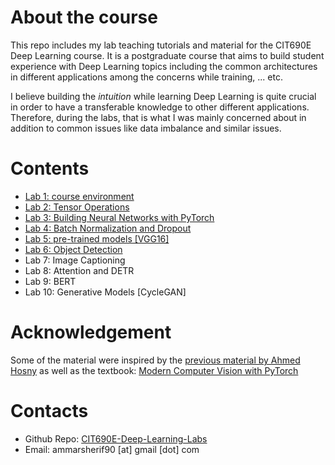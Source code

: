 # About the course
This repo includes my lab teaching tutorials and material for the CIT690E Deep Learning course. It is a postgraduate course that aims to build student experience with Deep Learning topics including the common architectures in different applications among the concerns while training, ... etc.

I believe building the *intuition* while learning Deep Learning is quite crucial in order to have a transferable knowledge to other different applications. Therefore, during the labs, that is what I was mainly concerned about in addition to common issues like data imbalance and similar issues. 

# Contents
- [Lab 1: course environment](https://github.com/ammarSherif/CIT690E-Deep-Learning-Labs/blob/main/Lab%201:%20course%20environment.pdf)
- [Lab 2: Tensor Operations](https://github.com/ammarSherif/CIT690E-Deep-Learning-Labs/blob/main/Lab%202:%20Tensor%20Operations.ipynb)
- [Lab 3: Building Neural Networks with PyTorch](https://github.com/ammarSherif/CIT690E-Deep-Learning-Labs/blob/main/Lab%203:%20Building%20Neural%20Networks%20with%20Pytorch.ipynb)
- [Lab 4: Batch Normalization and Dropout](https://github.com/ammarSherif/CIT690E-Deep-Learning-Labs/blob/main/Lab%204:%20Batch%20Normalization%20and%20Dropout.ipynb)
- [Lab 5: pre-trained models [VGG16]](https://github.com/ammarSherif/CIT690E-Deep-Learning-Labs/blob/main/Lab%205:%20pre-trained%20models%20%5BVGG16%5D.ipynb)
- [Lab 6: Object Detection](https://github.com/ammarSherif/CIT690E-Deep-Learning-Labs/blob/main/Lab%206:%20Object%20Detection.ipynb)
- Lab 7: Image Captioning
- Lab 8: Attention and DETR
- Lab 9: BERT
- Lab 10: Generative Models [CycleGAN]

# Acknowledgement
Some of the material were inspired by the [previous material by Ahmed Hosny](https://github.com/ahosnyyy/CIT690E-DL-Course) as well as the textbook: [Modern Computer Vision with PyTorch](https://github.com/PacktPublishing/Modern-Computer-Vision-with-PyTorch)

# Contacts
- Github Repo: [CIT690E-Deep-Learning-Labs](https://github.com/ammarSherif/CIT690E-Deep-Learning-Labs)
- Email: ammarsherif90 [at] gmail [dot] com